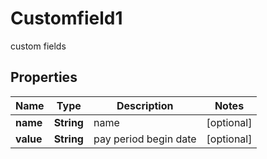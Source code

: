 

# Customfield1

custom fields
## Properties

Name | Type | Description | Notes
------------ | ------------- | ------------- | -------------
**name** | **String** | name |  [optional]
**value** | **String** | pay period begin date |  [optional]



